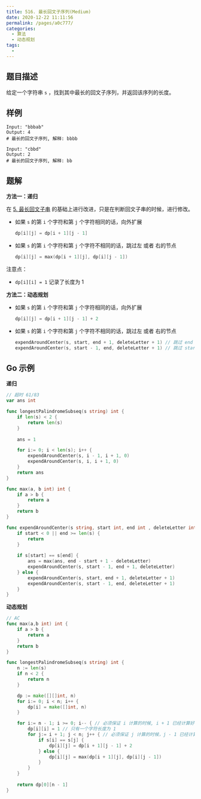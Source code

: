 ```yaml
---
title: 516. 最长回文子序列(Medium)
date: 2020-12-22 11:11:56
permalink: /pages/a0c777/
categories: 
  - 算法
  - 动态规划
tags: 
  - 
---
```


## 题目描述

给定一个字符串 `s` ，找到其中最长的回文子序列，并返回该序列的长度。

## 样例

```
Input: "bbbab"
Output: 4
# 最长的回文子序列, 解释: bbbb 

Input: "cbbd"
Output: 2
# 最长的回文子序列, 解释: bb 
```

## 题解

**方法一：递归**

在  [5. 最长回文子串](https://leetcode-cn.com/problems/longest-palindromic-substring)  的基础上进行改进，只是在判断回文子串的时候，进行修改。

- 如果 `s` 的第 `i` 个字符和第 `j` 个字符相同的话，向外扩展

  ```go
  dp[i][j] = dp[i + 1][j - 1]
  ```

- 如果 `s` 的第 `i` 个字符和第 `j` 个字符不相同的话，跳过左 或者 右的节点

  ```go
  dp[i][j] = max(dp[i + 1][j], dp[i][j - 1])
  ```

注意点：

- `dp[i][i] = 1` 记录了长度为 1



**方法二：动态规划**

- 如果 `s` 的第 `i` 个字符和第 `j` 个字符相同的话，向外扩展

  ```go
  dp[i][j] = dp[i + 1][j - 1] + 2
  ```

- 如果 `s` 的第 `i` 个字符和第 `j` 个字符不相同的话，跳过左 或者 右的节点

  ```go
  expendAroundCenter(s, start, end + 1, deleteLetter + 1) // 跳过 end 点
  expendAroundCenter(s, start - 1, end, deleteLetter + 1) // 跳过 start 点
  ```



## Go 示例

**递归**

```go
// 超时 61/83
var ans int 

func longestPalindromeSubseq(s string) int {
    if len(s) < 2 {
        return len(s)
    }
    
    ans = 1

    for i:= 0; i < len(s); i++ {
        expendAroundCenter(s, i - 1, i + 1, 0)
        expendAroundCenter(s, i, i + 1, 0)
    }
    return ans 
}

func max(a, b int) int {
    if a > b {
        return a
    }
    return b 
}

func expendAroundCenter(s string, start int, end int , deleteLetter int ) {
    if start < 0 || end >= len(s) {
        return 
    }
    
    if s[start] == s[end] {
        ans = max(ans, end - start + 1 - deleteLetter)
        expendAroundCenter(s, start - 1, end + 1, deleteLetter)
    } else {
        expendAroundCenter(s, start, end + 1, deleteLetter + 1)
        expendAroundCenter(s, start - 1, end, deleteLetter + 1)
    }
}
```



**动态规划**

```go
// AC
func max(a,b int) int {
    if a > b {
        return a 
    }
    return b 
}

func longestPalindromeSubseq(s string) int {
    n := len(s)
    if n < 2 {
        return n
    }

    dp := make([][]int, n)
    for i:= 0; i < n; i++ {
        dp[i] = make([]int, n)
    }

    for i:= n - 1; i >= 0; i-- { // 必须保证 i 计算的时候, i + 1 已经计算好了 ==> 从右向左
        dp[i][i] = 1 // 只有一个字符长度为 1
        for j:= i + 1; j < n; j++ { // 必须保证 j 计算的时候，j - 1 已经计算好了 ==> 从左向右
            if s[i] == s[j] {
                dp[i][j] = dp[i + 1][j - 1] + 2
            } else {
                dp[i][j] = max(dp[i + 1][j], dp[i][j - 1])
            }
        }
    }
    
    return dp[0][n - 1]
}
```